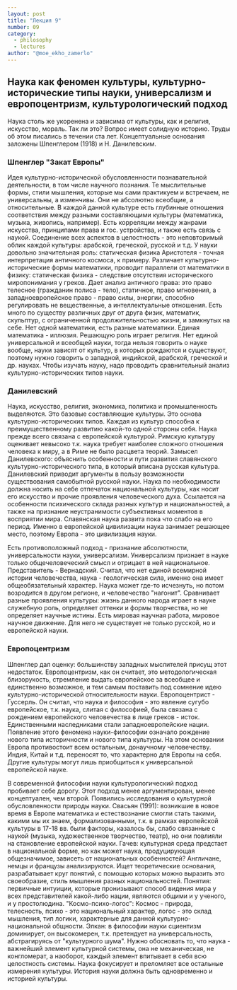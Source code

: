 ```yaml
---
layout: post
title: "Лекция 9"
number: 09
category:
  - philosophy
  - lectures
author: "@moe_ekho_zamerlo"
---
```


## Наука как феномен культуры, культурно-исторические типы науки, универсализм и европоцентризм, культурологический подход
Наука столь же укоренена и зависима от культуры, как и религия, искусство, мораль. Так ли это? Вопрос имеет солидную историю. Труды об этом писались в течении ста лет. Концептуальные основания заложены Шпенглером (1918) и Н. Данилевским.

### Шпенглер "Закат Европы"
Идея культурно-исторической обусловленности познавательной деятельности, в том числе научного познания. Те мыслительные формы, стили мышления, которые мы сами практикуем и встречаем, не универсальны, а изменчивы. Они не абсолютно всеобщие, а относительные. В каждой данной культуре есть глубинные отношения соответствия между разными составляющими культуры (математика, музыка, живопись, например). Есть корреляции между жанрами искусства, принципами права и гос. устройства, и также есть связь с наукой. Соединение всех аспектов в целостность - это неповторимый облик каждой культуры: арабской, греческой, русской и т.д. У науки довольно значительная роль: статическая физика Аристотеля - точная интерпретация античного космоса, к примеру. Различает культурно-исторические формы математики, проводит параллели от математики в физику: статическая физика - следствие отсутствия исторического миропонимания у греков. Дает анализ античного права: это право телесное (гражданин полиса - тело), статичное, право мгновения, а западноевропейское право - право силы, энергии, способно регулировать не вещественные, а интеллектуальные отношения. Есть много по существу различных друг от друга физик, математик, скульптур, с ограниченной продолжительностью жизни, и замкнутых на себе. Нет одной математики, есть разные математики. Единая математика - иллюзия. Решающую роль играет религия. Нет единой универсальной и всеобщей науки, тогда нельзя говорить о науке вообще, науки зависят от культур, в которых рождаются и существуют, поэтому нужно говорить о западной, индийской, арабской, греческой и др. науках. Чтобы изучать науку, надо проводить сравнительный анализ культурно-исторических типов науки.

### Данилевский
Наука, искусство, религия, экономика, политика и промышленность выделяются. Это базовые составляющие культуры. Это основа культурно-исторических типов. Каждая из культур способна к преимущественному развитию какой-то одной стороны себя. Наука прежде всего связана с европейской культурой. Римскую культуру оценивает невысоко т.к. наука требует наиболее сложного отношения человека к миру, а в Риме не было расцвета теорий. Замысел Данилевского: объяснить особенности и пути развития славянского культурно-исторического типа, в который вписана русская культура. Данилевский приводит аргументы в пользу возможности существования самобытной русской науки. Наука по необходимости должна носить на себе отпечаток национальной культуры, как носит его искусство и прочие проявления человеческого духа. Ссылается на особенности психического склада разных культур и национальностей, а также на признание неустранимости субъективных моментов в восприятии мира. Славянская наука развита пока что слабо на его период. Именно в европейской цивилизации наука занимает решающее место, поэтому Европа - это цивилизация науки.

Есть противоположный подход - признание абсолютности, универсальности науки, универсализм. Универсализм признает в науке только общечеловеческий смысл и отрицает в ней национальное. Представитель - Вернадский. Считал, что нет единой всемирной истории человечества, наука - геологическая сила, именно она имеет общеобязательный характер. Наука может где-то исчезнуть, но потом возродится в другом регионе, и человечество "нагонит". Сравнивает разные проявления культуры: жизнь данного народа играет в науке служебную роль, определяет оттенки и формы творчества, но не определяет научные истины. Есть мировая научная работа, мировое научное движение. Для него не существует не только русской, но и европейской науки.

### Европоцентризм
Шпенглер дал оценку: большинству западных мыслителей присущ этот недостаток. Европоцентризм, как он считает, это методологическая близорукость, стремление выдать европейское за всеобщее и единственно возможное, и тем самым поставить под сомнение идею культурно-исторической относительности науки. Европоцентрист - Гуссерль. Он считал, что наука и философия - это явление сугубо европейское, т.к. наука, слитая с философией, была связана с рождением европейского человечества в лице греков - исток. Единственными наследниками стали западноевропейские нации. Появление этого феномена науки-философии означало рождение нового типа историчности и нового типа культуры. На этом основании Европа противостоит всем остальным, донаучному человечеству. Индия, Китай и т.д. переносят то, что характерно для Европы на себя. Другие культуры могут лишь приобщиться к универсальной европейской науке.

В современной философии науки культурологический подход пробивает себе дорогу. Этот подход менее аргументирован, менее концептуален, чем второй. Появились исследования о культурной обусловленности природы науки. Свасьян (1991): возникшие в новое время в Европе математика и естествознание смогли стать такими, какими мы их знаем, формализованными, т.к. в рамках европейской культуры в 17-18 вв. были факторы, казалось бы, слабо связанные с наукой (музыка, художественное творчество, театр), но они повлияли на становление европейской науки. Гачев: культурная среда предстает в национальной форме, но как может наука, продуцирующая общезначимое, зависеть от национальных особенностей? Англичане, немцы и французы анализируются. Ищет теоретические основания, разрабатывает круг понятий, с помощью которых можно выразить это своеобразие, стиль мышления разных национальностей. Понятия: первичные интуиции, которые пронизывают способ видения мира у всех представителей какой-либо нации, являются общими и у ученого, и у простолюдина. "Космо-психо-логос": Космос - природа, телесность, психо - это национальный характер, логос - это склад мышления, тип логики, характерные для данной культурно-национальной общности. Элкан: в философии науки сциентизм доминирует, он высокомерен, т.к. претендует на универсальность, абстрагируясь от "культурного шума". Нужно обосновать то, что наука - важнейший элемент культурной системы, она не механическая, не конгломерат, а наоборот, каждый элемент впитывает в себя всю целостность системы. Наука фокусирует и преломляет все остальные измерения культуры. История науки должна быть одновременно и историей культуры.
